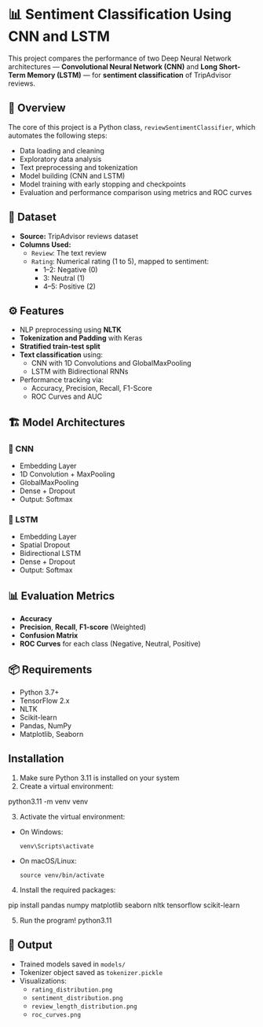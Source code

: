 # 📊 Sentiment Classification Using CNN and LSTM

This project compares the performance of two Deep Neural Network architectures — **Convolutional Neural Network (CNN)** and **Long Short-Term Memory (LSTM)** — for **sentiment classification** of TripAdvisor reviews.

## 🧠 Overview

The core of this project is a Python class, `reviewSentimentClassifier`, which automates the following steps:
- Data loading and cleaning
- Exploratory data analysis
- Text preprocessing and tokenization
- Model building (CNN and LSTM)
- Model training with early stopping and checkpoints
- Evaluation and performance comparison using metrics and ROC curves

## 📂 Dataset

- **Source:** TripAdvisor reviews dataset
- **Columns Used:**
  - `Review`: The text review
  - `Rating`: Numerical rating (1 to 5), mapped to sentiment:
    - 1–2: Negative (0)
    - 3: Neutral (1)
    - 4–5: Positive (2)

## ⚙️ Features

- NLP preprocessing using **NLTK**
- **Tokenization and Padding** with Keras
- **Stratified train-test split**
- **Text classification** using:
  - CNN with 1D Convolutions and GlobalMaxPooling
  - LSTM with Bidirectional RNNs
- Performance tracking via:
  - Accuracy, Precision, Recall, F1-Score
  - ROC Curves and AUC

## 🏗️ Model Architectures

### 🧩 CNN

- Embedding Layer
- 1D Convolution + MaxPooling
- GlobalMaxPooling
- Dense + Dropout
- Output: Softmax

### 🔁 LSTM

- Embedding Layer
- Spatial Dropout
- Bidirectional LSTM
- Dense + Dropout
- Output: Softmax

## 📊 Evaluation Metrics

- **Accuracy**
- **Precision**, **Recall**, **F1-score** (Weighted)
- **Confusion Matrix**
- **ROC Curves** for each class (Negative, Neutral, Positive)

## 📦 Requirements

- Python 3.7+
- TensorFlow 2.x
- NLTK
- Scikit-learn
- Pandas, NumPy
- Matplotlib, Seaborn

## Installation

1. Make sure Python 3.11 is installed on your system
2. Create a virtual environment:

python3.11 -m venv venv

3. Activate the virtual environment:
- On Windows:
  ```
  venv\Scripts\activate
  ```
- On macOS/Linux:
  ```
  source venv/bin/activate
  ```

4. Install the required packages:

pip install pandas numpy matplotlib seaborn nltk tensorflow scikit-learn

5. Run the program!
python3.11

## 📁 Output

- Trained models saved in `models/`
- Tokenizer object saved as `tokenizer.pickle`
- Visualizations:
  - `rating_distribution.png`
  - `sentiment_distribution.png`
  - `review_length_distribution.png`
  - `roc_curves.png`


